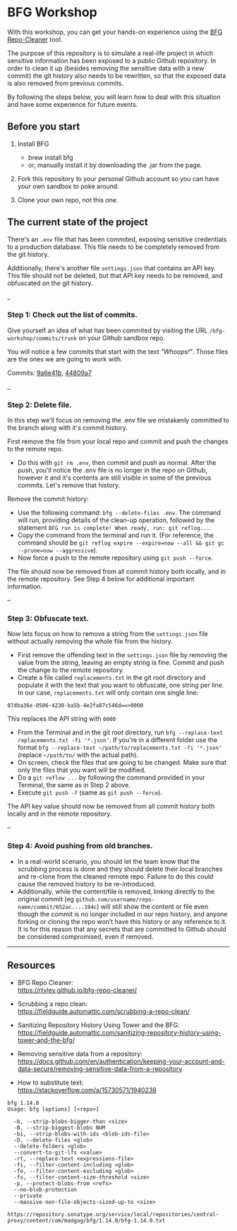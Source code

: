 # BFG Workshop

With this workshop, you can get your hands-on experience using the [BFG Repo-Cleaner](https://rtyley.github.io/bfg-repo-cleaner/) tool.

The purpose of this repository is to simulate a real-life project in which sensitive information has been exposed to a public Github repository. In order to clean it up (besides removing the sensitive data with a new commit) the git history also needs to be rewritten, so that the exposed data is also removed from previous commits.

By following the steps below, you will learn how to deal with this situation and have some experience for future events.

## Before you start

1. Install BFG
	- brew install bfg
	- or, manually install it by downloading the .jar from the page.

2. Fork this repository to your personal Github account so you can have your own sandbox to poke around.

3. Clone your own repo, not this one.

## The current state of the project

There's an `.env` file that has been commited, exposing sensitive credentials to a production database. This file needs to be completely removed from the git history.

Additionally, there's another file `settings.json` that contains an API key. This file should not be deleted, but that API key needs to be removed, and obfuscated on the git history.

_

### Step 1: Check out the list of commits.
Give yourself an idea of what has been commited by visiting the URL `/bfg-workshop/commits/trunk` on your Github sandbox repo.

You will notice a few commits that start with the text _"Whoops!"_. Those files are the ones we are going to work with.

Commits: [9a6e41b](https://github.com/a8cteam51/bfg-workshop/commit/9a6e41b5de39a79d78f30da70242409841dd304c), [44809a7](44809a79582835cd794184546435d58cdf9fe63c)  

_

### Step 2: Delete file.

In this step we'll focus on removing the .env file we mistakenly committed to the branch along with it's commit history.

First remove the file from your local repo and commit and push the changes to the remote repo.
- Do this with `git rm .env`, then commit and push as normal.
After the push, you'll notice the .env file is no longer in the repo on Github, however it and it's contents are still visible in some of the previous commits. Let's remove that history.

Remove the commit history:
- Use the following command: `bfg --delete-files .env`. The command will run, providing details of the clean-up operation, followed by the statement `BFG run is complete! When ready, run: git reflog...`.
- Copy the command from the terminal and run it. (For reference, the command should be `git reflog expire --expire=now --all && git gc --prune=now --aggressive`).
- Now force a push to the remote repository using `git push --force`.

The file should now be removed from all commit history both locally, and in the remote repository. See Step 4 below for additional important information.

–
### Step 3: Obfuscate text.

Now lets focus on how to remove a string from the `settings.json` file without actually removing the whole file from the history.
- First remove the offending text in the `settings.json` file by removing the value from the string, leaving an empty string is fine. Commit and push the change to the remote repository.
- Create a file called `replacements.txt` in the git root directory and populate it with the text that you want to obfuscate, one string per line. In our case, `replacements.txt` will only contain one single line:
```
07dba36e-0506-4230-ba5b-4e2fa87c546d==>0000
```
This replaces the API string with `0000`
- From the Terminal and in the git root directory, run `bfg --replace-text replacements.txt -fi '*.json'`. If you're in a different folder use the format `bfg --replace-text ~/path/to/replacements.txt -fi '*.json'` (replace `~/path/to/` with the actual path).
- On screen, check the files that are going to be changed. Make sure that only the files that you want will be modified. 
- Do a `git reflow ...` by following the command provided in your Terminal, the same as in Step 2 above.
- Execute `git push -f` (same as `git push --force`).

The API key value should now be removed from all commit history both locally and in the remote repository.

–
### Step 4: Avoid pushing from old branches.
- In a real-world scenario, you should let the team know that the scrubbing process is done and they should delete their local branches and re-clone from the cleaned remote repo. Failure to do this could cause the removed history to be re-introduced. 
- Additionally, while the content/file is removed, linking directly to the original commit (eg `github.com/username/repo-name/commit/652ac....194c`) will still show the content or file even though the commit is no longer included in our repo history, and anyone forking or cloning the repo won’t have this history or any reference to it. It is for this reason that any secrets that are committed to Github should be considered compromised, even if removed. 

---

## Resources

- BFG Repo Cleaner:   
https://rtyley.github.io/bfg-repo-cleaner/

- Scrubbing a repo clean:   
https://fieldguide.automattic.com/scrubbing-a-repo-clean/

- Sanitizing Repository History Using Tower and the BFG:   
https://fieldguide.automattic.com/sanitizing-repository-history-using-tower-and-the-bfg/

- Removing sensitive data from a repository:
https://docs.github.com/en/authentication/keeping-your-account-and-data-secure/removing-sensitive-data-from-a-repository

- How to substitute text:   
https://stackoverflow.com/a/15730571/1940238


```
bfg 1.14.0
Usage: bfg [options] [<repo>]

  -b, --strip-blobs-bigger-than <size>
  -B, --strip-biggest-blobs NUM
  -bi, --strip-blobs-with-ids <blob-ids-file>
  -D, --delete-files <glob>
  --delete-folders <glob>
  --convert-to-git-lfs <value>
  -rt, --replace-text <expressions-file>
  -fi, --filter-content-including <glob>
  -fe, --filter-content-excluding <glob>
  -fs, --filter-content-size-threshold <size>
  -p, --protect-blobs-from <refs>
  --no-blob-protection
  --private
  --massive-non-file-objects-sized-up-to <size>

https://repository.sonatype.org/service/local/repositories/central-proxy/content/com/madgag/bfg/1.14.0/bfg-1.14.0.txt
```